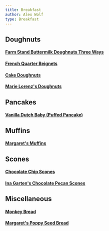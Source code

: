 ```yaml
---
title: Breakfast
author: Alex Wolf
type: Breakfast
---
```


## Doughnuts
#### [Farm Stand Buttermilk Doughnuts Three Ways](./baked_buttermilk_doughnuts.html)
#### [French Quarter Beignets](./beignets.html)
#### [Cake Doughnuts](./cake_doughnuts.html)
#### [Marie Lorenz's Doughnuts](./marie_lorenz_doughnuts.html)

## Pancakes
#### [Vanilla Dutch Baby (Puffed Pancake)](./dutch_baby.html)

## Muffins
#### [Margaret's Muffins](./margarets_muffins.html)

## Scones
#### [Chocolate Chip Scones](./chocolate_chip_scones.html)
#### [Ina Garten's Chocolate Pecan Scones](./pecan_scones.html)

## Miscellaneous
#### [Monkey Bread](./monkey_bread.html)
#### [Margaret's Poppy Seed Bread](./margarets_poppy_seed_bread.html)

